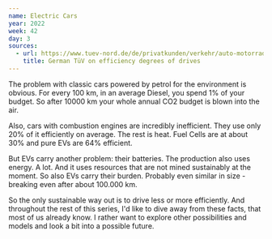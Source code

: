 ```yaml
---
name: Electric Cars
year: 2022
week: 42
day: 3
sources:
  - url: https://www.tuev-nord.de/de/privatkunden/verkehr/auto-motorrad-caravan/elektromobilitaet/wirkungsgrad/
    title: German TüV on efficiency degrees of drives
---
```


The problem with classic cars powered by petrol for the environment is obvious.
For every 100 km, in an average Diesel, you spend 1% of your budget. So after
10000 km your whole annual CO2 budget is blown into the air.

Also, cars with combustion engines are incredibly inefficient. They use only 20%
of it efficiently on average. The rest is heat. Fuel Cells are at about 30% and
pure EVs are 64% efficient.

But EVs carry another problem: their batteries. The production also uses energy.
A lot. And it uses resources that are not mined sustainably at the moment. So
also EVs carry their burden. Probably even similar in size - breaking even after
about 100.000 km.

So the only sustainable way out is to drive less or more efficiently. And
throughout the rest of this series, I'd like to dive away from these facts, that
most of us already know. I rather want to explore other possibilities and models
and look a bit into a possible future.
